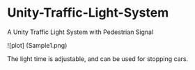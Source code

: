 # Unity-Traffic-Light-System
 A Unity Traffic Light System with Pedestrian Signal
 
 ![plot] (Sample1.png)

 The light time is adjustable, and can be used for stopping cars.
